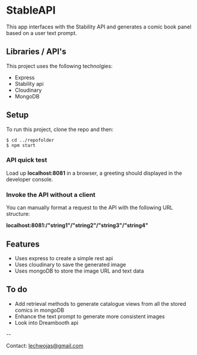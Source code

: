 # StableAPI
This app interfaces with the Stability API and generates a comic book panel based on a user text prompt.

## Libraries / API's
This project uses the following technolgies:
* Express
* Stability api
* Cloudinary
* MongoDB

## Setup
To run this project, clone the repo and then:

```
$ cd ../repofolder
$ npm start
```
### API quick test
Load  up **localhost:8081** in a browser, a greeting should displayed in the developer console.

### Invoke the API without a client
You can manually format a request to the API with the following URL structure:

**localhost:8081:/"string1"/"string2"/"string3"/"string4"**

## Features
* Uses express to create a simple rest api
* Uses cloudinary to save the generated image
* Uses mongoDB to store the image URL and text data

## To do
* Add retrieval methods to generate catalogue views from all the stored comics in mongoDB
* Enhance the text prompt to generate more consistent images
* Look into Dreambooth api

--

Contact:
lechwojas@gmail.com


